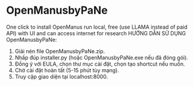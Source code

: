 # OpenManusbyPaNe
One click to install OpenManus run local, free (use LLAMA instead of paid API) with UI and can access internet for research
HƯỚNG DẪN SỬ DỤNG OpenManusbyPaNe:
1. Giải nén file OpenManusbyPaNe.zip.
2. Nhấp đúp installer.py (hoặc OpenManusbyPaNe.exe nếu đã đóng gói).
3. Đồng ý với EULA, chọn thư mục cài đặt, chọn tạo shortcut nếu muốn.
4. Chờ cài đặt hoàn tất (5-15 phút tùy mạng).
5. Truy cập giao diện tại localhost:8000.
